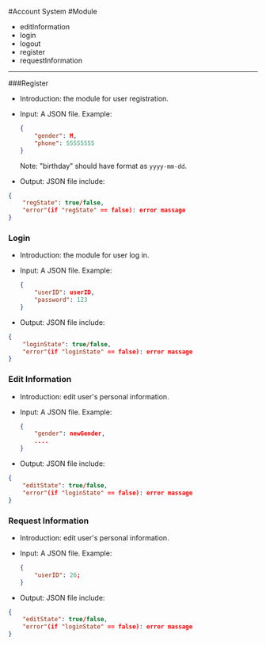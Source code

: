 #Account System
#Module
* editInformation
* login
* logout
* register
* requestInformation

--------------------
###Register

* Introduction: the module for user registration.

* Input: A JSON file. Example:

  ```json
  {
      "gender": M,
      "phone": 55555555
  }
  ```

  Note: "birthday" should have format as `yyyy-mm-dd`.

* Output: JSON file include:

```json
{
    "regState": true/false,
    "error"(if "regState" == false): error massage
}
```

### Login

- Introduction: the module for user log in.

- Input: A JSON file. Example:

  ```json
  {
      "userID": userID,
      "password": 123
  }
  ```

- Output: JSON file include:

```json
{
    "loginState": true/false,
    "error"(if "loginState" == false): error massage
}
```

### Edit Information

- Introduction: edit user's personal information.

- Input: A JSON file. Example:

  ```json
  {
      "gender": newGender,
      ....
  }
  ```

- Output: JSON file include:

```json
{
    "editState": true/false,
    "error"(if "loginState" == false): error massage
}
```

### Request Information

- Introduction: edit user's personal information.

- Input: A JSON file. Example:

  ```json
  {
      "userID": 26;
  }
  ```

- Output: JSON file include:

```json
{
    "editState": true/false,
    "error"(if "loginState" == false): error massage
}
```

